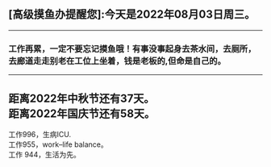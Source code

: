 ## [高级摸鱼办提醒您]:今天是2022年08月03日周三。
---
### 工作再累，一定不要忘记摸鱼哦！有事没事起身去茶水间，去厕所，去廊道走走别老在工位上坐着，钱是老板的,但命是自己的。
---
距离2022年中秋节还有37天。  
距离2022年国庆节还有58天。  
---
工作996，生病ICU.  
工作955，work–life balance。  
工作 944，生活为先。